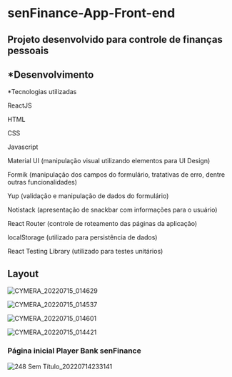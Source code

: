 # senFinance-App-Front-end

## Projeto desenvolvido para controle de finanças pessoais

## *Desenvolvimento

*Tecnologias utilizadas

ReactJS



HTML

CSS

Javascript

Material UI (manipulação visual utilizando elementos para UI Design)

Formik (manipulação dos campos do formulário, tratativas de erro, dentre outras funcionalidades)

Yup (validação e manipulação de dados do formulário)

Notistack (apresentação de snackbar com informações para o usuário)

React Router (controle de roteamento das páginas da aplicação)

localStorage (utilizado para persistência de dados)

React Testing Library (utilizado para testes unitários)

## Layout

![CYMERA_20220715_014629](https://user-images.githubusercontent.com/105249309/179153919-52573554-7b15-44e9-9a27-4b3ae3e1847a.jpg)

![CYMERA_20220715_014537](https://user-images.githubusercontent.com/105249309/179153998-fed9e7dc-49f8-4a17-982a-3f5beb88ba54.jpg)

![CYMERA_20220715_014601](https://user-images.githubusercontent.com/105249309/179154052-49bdf4f2-3d66-41b1-9247-747ad263b20b.jpg)

![CYMERA_20220715_014421](https://user-images.githubusercontent.com/105249309/179154752-ff63bc9a-e68f-4c70-b436-68aa3a4708e1.jpg)


### Página inicial Player Bank senFinance

![248 Sem Título_20220714233141](https://user-images.githubusercontent.com/105249309/179154533-e56221a6-bef6-477a-a1b2-5f1690d5011b.png)

